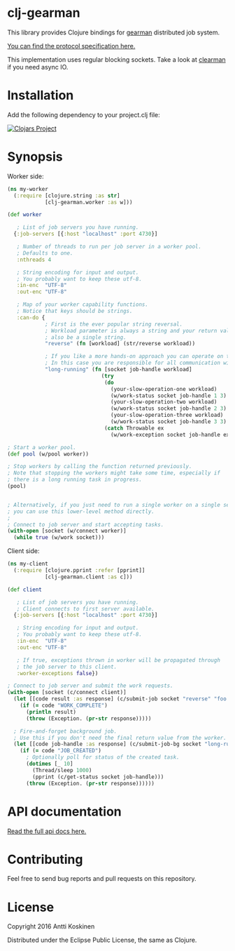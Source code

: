 # clj-gearman

This library provides Clojure bindings for [gearman](http://gearman.org/) distributed job system.

[You can find the protocol specification here.](http://gearman.org/protocol/)

This implementation uses regular blocking sockets.
Take a look at [clearman](https://github.com/joshrotenberg/clearman) if you need async IO.

# Installation

Add the following dependency to your project.clj file:

[![Clojars Project](https://clojars.org/clj-gearman/latest-version.svg)](https://clojars.org/clj-gearman)

# Synopsis

Worker side:

```clojure
(ns my-worker
  (:require [clojure.string :as str]
            [clj-gearman.worker :as w]))

(def worker

   ; List of job servers you have running.
  {:job-servers [{:host "localhost" :port 4730}]

   ; Number of threads to run per job server in a worker pool.
   ; Defaults to one.
   :nthreads 4

   ; String encoding for input and output.
   ; You probably want to keep these utf-8.
   :in-enc  "UTF-8"
   :out-enc "UTF-8"

   ; Map of your worker capability functions.
   ; Notice that keys should be strings.
   :can-do {
            ; First is the ever popular string reversal.
            ; Workload parameter is always a string and your return value must
            ; also be a single string.
            "reverse" (fn [workload] (str/reverse workload))

            ; If you like a more hands-on approach you can operate on the worker socket directly.
            ; In this case you are responsible for all communication with the job server.
            "long-running" (fn [socket job-handle workload]
                              (try
                               (do
                                 (your-slow-operation-one workload)
                                 (w/work-status socket job-handle 1 3)
                                 (your-slow-operation-two workload)
                                 (w/work-status socket job-handle 2 3)
                                 (your-slow-operation-three workload)
                                 (w/work-status socket job-handle 3 3)
                               (catch Throwable ex
                                 (w/work-exception socket job-handle ex))))}})

; Start a worker pool.
(def pool (w/pool worker))

; Stop workers by calling the function returned previously.
; Note that stopping the workers might take some time, especially if
; there is a long running task in progress.
(pool)


; Alternatively, if you just need to run a single worker on a single server
; you can use this lower-level method directly.
;
; Connect to job server and start accepting tasks.
(with-open [socket (w/connect worker)]
  (while true (w/work socket)))

```


Client side:

```clojure
(ns my-client
  (:require [clojure.pprint :refer [pprint]]
            [clj-gearman.client :as c]))

(def client

   ; List of job servers you have running.
   ; Client connects to first server available.
  {:job-servers [{:host "localhost" :port 4730}]

   ; String encoding for input and output.
   ; You probably want to keep these utf-8.
   :in-enc  "UTF-8"
   :out-enc "UTF-8"

   ; If true, exceptions thrown in worker will be propagated through
   ; the job server to this client.
   :worker-exceptions false})

; Connect to job server and submit the work requests.
(with-open [socket (c/connect client)]
  (let [[code result :as response] (c/submit-job socket "reverse" "foo bar baz")]
    (if (= code "WORK_COMPLETE")
      (println result)
      (throw (Exception. (pr-str response)))))

  ; Fire-and-forget background job.
  ; Use this if you don't need the final return value from the worker.
  (let [[code job-handle :as response] (c/submit-job-bg socket "long-running" "Our workload string")]
    (if (= code "JOB_CREATED")
      ; Optionally poll for status of the created task.
      (dotimes [_ 10]
        (Thread/sleep 1000)
        (pprint (c/get-status socket job-handle)))
      (throw (Exception. (pr-str response))))))

```

# API documentation

[Read the full api docs here.](https://ajk.github.io/clj-gearman/index.html)


# Contributing

Feel free to send bug reports and pull requests on this repository.

# License

Copyright 2016 Antti Koskinen

Distributed under the Eclipse Public License, the same as Clojure.
